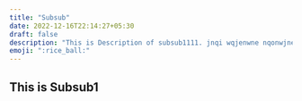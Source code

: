 ```yaml
---
title: "Subsub"
date: 2022-12-16T22:14:27+05:30
draft: false
description: "This is Description of subsub1111. jnqi wqjenwne nqonwjneq nnwqn wnqe njnweo nqwjne own oqnwen we iqone nwqej njqwo o q wnnwjoeq."
emoji: ":rice_ball:"
---
```


## This is Subsub1
